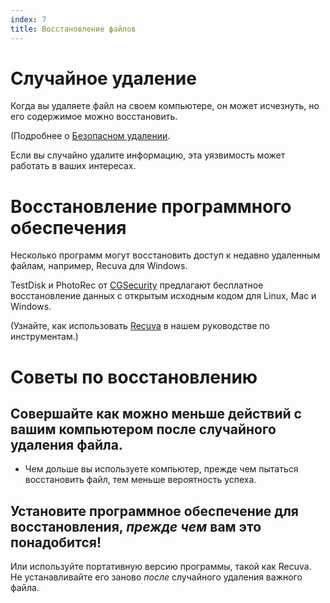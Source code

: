 ```yaml
---
index: 7
title: Восстановление файлов
---
```

# Случайное удаление

Когда вы удаляете файл на своем компьютере, он может исчезнуть, но его содержимое можно восстановить.

(Подробнее о [Безопасном удалении](umbrella://information/safely-deleting).

Если вы случайно удалите информацию, эта уязвимость может работать в ваших интересах.

# Восстановление программного обеспечения

Несколько программ могут восстановить доступ к недавно удаленным файлам, например, Recuva для Windows.

TestDisk и PhotoRec от [CGSecurity](www.cgsecurity.org/) предлагают бесплатное восстановление данных с открытым исходным кодом для Linux, Mac и Windows.

(Узнайте, как использовать [Recuva](umbrella://tools/files/s_recuva.md) в нашем руководстве по инструментам.)

# Советы по восстановлению

## Совершайте как можно меньше действий с вашим компьютером после случайного удаления файла.

*   Чем дольше вы используете компьютер, прежде чем пытаться восстановить файл, тем меньше вероятность успеха.

## Установите программное обеспечение для восстановления, *прежде чем* вам это понадобится!

Или используйте портативную версию программы, такой как Recuva. Не устанавливайте его заново *после* случайного удаления важного файла.
